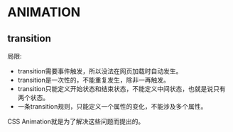# ANIMATION

transition
---------------

局限:
* transition需要事件触发，所以没法在网页加载时自动发生。
* transition是一次性的，不能重复发生，除非一再触发。
* transition只能定义开始状态和结束状态，不能定义中间状态，也就是说只有两个状态。
* 一条transition规则，只能定义一个属性的变化，不能涉及多个属性。

CSS Animation就是为了解决这些问题而提出的。







